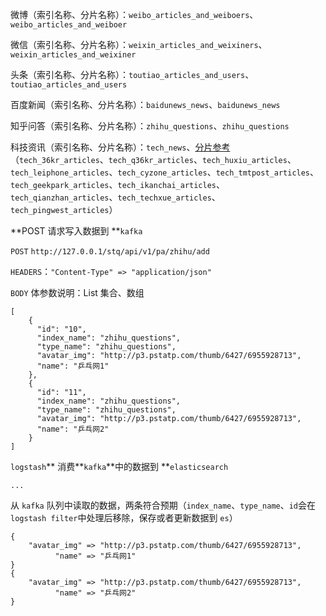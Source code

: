 微博（索引名称、分片名称）：`weibo_articles_and_weiboers`、`weibo_articles_and_weiboer`

微信（索引名称、分片名称）：`weixin_articles_and_weixiners`、`weixin_articles_and_weixiner`

头条（索引名称、分片名称）：`toutiao_articles_and_users`、`toutiao_articles_and_users`

百度新闻（索引名称、分片名称）：`baidunews_news`、`baidunews_news`

知乎问答（索引名称、分片名称）：`zhihu_questions`、`zhihu_questions`

科技资讯（索引名称、分片名称）：`tech_news`、[分片参考](/ying-she-yu-mo-ban/ke-ji-zi-xun-zhan-shu-ju.md)（`tech_36kr_articles`、`tech_q36kr_articles`、`tech_huxiu_articles`、`tech_leiphone_articles`、`tech_cyzone_articles`、`tech_tmtpost_articles`、`tech_geekpark_articles`、`tech_ikanchai_articles`、`tech_qianzhan_articles`、`tech_techxue_articles`、`tech_pingwest_articles`）

**POST 请求写入数据到 **`kafka`

`POST` `http://127.0.0.1/stq/api/v1/pa/zhihu/add`

`HEADERS`：`"Content-Type" => "application/json"`

`BODY` 体参数说明：List 集合、数组

```
[
    {
      "id": "10",
      "index_name": "zhihu_questions",
      "type_name": "zhihu_questions",
      "avatar_img": "http://p3.pstatp.com/thumb/6427/6955928713",
      "name": "乒乓网1"
    },
    {
      "id": "11",
      "index_name": "zhihu_questions",
      "type_name": "zhihu_questions",
      "avatar_img": "http://p3.pstatp.com/thumb/6427/6955928713",
      "name": "乒乓网2"
    }
]
```

`logstash`** 消费**`kafka`**中的数据到 **`elasticsearch`

```
...
```

从 `kafka` 队列中读取的数据，两条符合预期（`index_name`、`type_name`、`id`会在`logstash filter`中处理后移除，保存或者更新数据到 `es`）

```
{
    "avatar_img" => "http://p3.pstatp.com/thumb/6427/6955928713",
          "name" => "乒乓网1"
}
{
    "avatar_img" => "http://p3.pstatp.com/thumb/6427/6955928713",
          "name" => "乒乓网2"
}
```



